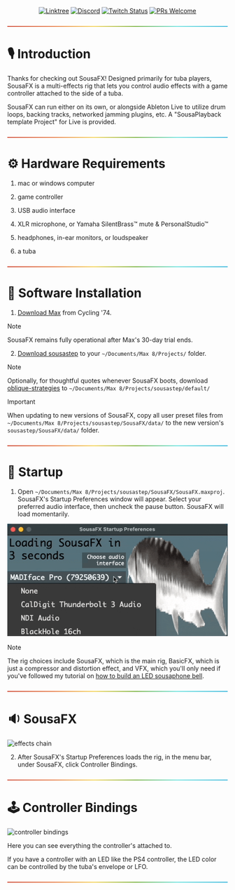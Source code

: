<div align="center">

[![Linktree](https://img.shields.io/badge/linktree-1de9b6?logo=linktree&style=flat-square&color=029900)](https://linktr.ee/sousastep) [![Discord](https://img.shields.io/discord/1044699978993504368?label=Discord&logo=discord&logoColor=5865F2&style=flat-square&color=5865F2)](https://discord.gg/feBwTZt84d) [![Twitch Status](https://img.shields.io/twitch/status/sousastep?label=Twitch&logo=twitch&style=flat-square)](https://www.twitch.tv/sousastep) [![PRs Welcome](https://img.shields.io/badge/PRs-welcome-brightgreen.svg?style=flat-square&color=029900)](https://makeapullrequest.com) 

</div>

<p align="center" width="100%">
  <img src="./media/rainbow.png" alt="rainbow" />
</p>

# :studio_microphone: Introduction

Thanks for checking out SousaFX! Designed primarily for tuba players, SousaFX is a multi-effects rig that lets you control audio effects with a game controller attached to the side of a tuba.

SousaFX can run either on its own, or alongside Ableton Live to utilize drum loops, backing tracks, networked jamming plugins, etc. A "SousaPlayback template Project" for Live is provided.

<p align="center" width="100%">
  <img src="./media/rainbow.png" alt="rainbow" />
</p>

# :gear: Hardware Requirements

1. mac or windows computer

1. game controller

1. USB audio interface

1. XLR microphone, or Yamaha SilentBrass™ mute & PersonalStudio™

1. headphones, in-ear monitors, or loudspeaker

1. a tuba

<p align="center" width="100%">
  <img src="./media/rainbow.png" alt="rainbow" />
</p>

# :floppy_disk: Software Installation

1. [Download Max](https://cycling74.com/downloads) from Cycling '74.

> [!NOTE]
> SousaFX remains fully operational after Max's 30-day trial ends.

2. [Download sousastep](https://github.com/Sousastep/sousastep/releases/latest) to your `~/Documents/Max 8/Projects/` folder. 

> [!NOTE]
> Optionally, for thoughtful quotes whenever SousaFX boots, download [oblique-strategies](https://github.com/zzkt/oblique-strategies) to `~/Documents/Max 8/Projects/sousastep/default/`

> [!IMPORTANT]
> When updating to new versions of SousaFX, copy all user preset files from `~/Documents/Max 8/Projects/sousastep/SousaFX/data/` to the new version's `sousastep/SousaFX/data/` folder.

<p align="center" width="100%">
  <img src="./media/rainbow.png" alt="rainbow" />
</p>

# :steam_locomotive: Startup

1. Open `~/Documents/Max 8/Projects/sousastep/SousaFX/SousaFX.maxproj`. SousaFX's Startup Preferences window will appear. Select your preferred audio interface, then uncheck the pause button. SousaFX will load momentarily.

<p align="center" width="100%">
  <img src="./media/startup-preferences.gif" alt="SousaFX Startup Preferences" />
</p>

> [!NOTE]
> The rig choices include SousaFX, which is the main rig, BasicFX, which is just a compressor and distortion effect, and VFX, which you'll only need if you've followed my tutorial on [how to build an LED sousaphone bell](https://jbaylies.github.io/Electrobrass_Encyclopedia/en/master/content/tutorials/LED-sousa-bell.html).

<p align="center" width="100%">
  <img src="./media/rainbow.png" alt="rainbow" />
</p>

# :sound: SousaFX

![effects chain](./media/effects-chain.gif)

2. After SousaFX's Startup Preferences loads the rig, in the menu bar, under SousaFX, click Controller Bindings.

<p align="center" width="100%">
  <img src="./media/rainbow.png" alt="rainbow" />
</p>

# :joystick: Controller Bindings

![controller bindings](./media/controller-bindings.gif)

Here you can see everything the controller's attached to.

If you have a controller with an LED like the PS4 controller, the LED color can be controlled by the tuba's envelope or LFO. 

<p align="center" width="100%">
  <img src="./media/rainbow.png" alt="rainbow" />
</p>
